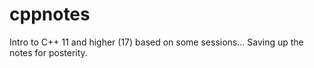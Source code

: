 # cppnotes
Intro to C++ 11 and higher (17) based on some sessions... Saving up the notes for posterity.
